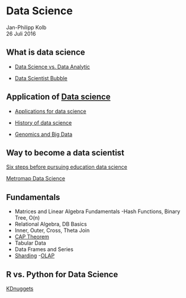 # Data Science
Jan-Philipp Kolb  
26 Juli 2016  



## What is data science

- [Data Science vs. Data Analytic](https://www.import.io/post/data-scientists-vs-data-analysts-why-the-distinction-matters/)

- [Data Scientist Bubble](https://blogs.oracle.com/datawarehousing/entry/why_the_data_scientist_bubble)

## Application of [Data science](http://www.r-bloggers.com/oreilly-data-scientist-salary-and-tools-survey-november-2014/)

- [Applications for data science](http://www.analyticsvidhya.com/blog/2015/09/applications-data-science/)

- [History of data science](http://www.forbes.com/sites/gilpress/2013/05/28/a-very-short-history-of-data-science/#42bbb11e69fd)

- [Genomics and Big Data](https://www.oreilly.com/ideas/genomics-and-the-role-of-big-data-in-personalizing-the-healthcare-experience)

## Way to become a data scientist

[Six steps before pursuing education data science](http://www.datascienceweekly.org/blog/26-six-steps-to-take-before-pursuing-education-to-get-a-data-science-job)

[Metromap Data Science](http://nirvacana.com/thoughts/wp-content/uploads/2013/07/RoadToDataScientist1.png)




## Fundamentals

- Matrices and Linear Algebra Fundamentals
-Hash Functions, Binary Tree, O(n)
- Relational Algebra, DB Basics
- Inner, Outer, Cross, Theta Join
- [CAP Theorem](https://de.wikipedia.org/wiki/CAP-Theorem)
- Tabular Data
- Data Frames and Series
- [Sharding](https://docs.mongodb.com/manual/sharding/)
-[OLAP](https://de.wikipedia.org/wiki/Online_Analytical_Processing)

## R vs. Python for Data Science

[KDnuggets](http://www.kdnuggets.com/2015/05/r-vs-python-data-science.html)
